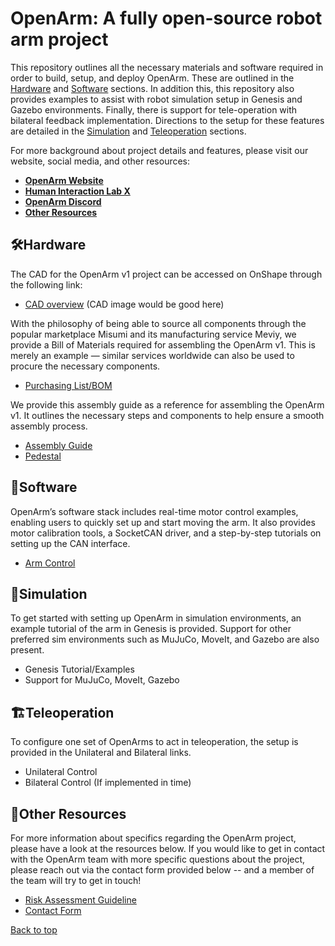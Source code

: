 # OpenArm: A fully open-source robot arm project

This repository outlines all the necessary materials and software required in order to build, setup, and deploy OpenArm. These are outlined in the [Hardware](#Hardware) and [Software](#Software) sections. In addition this, this repository also provides examples to assist with robot simulation setup in Genesis and Gazebo environments. Finally, there is support for tele-operation with bilateral feedback implementation. Directions to the setup for these features are detailed in the [Simulation](#Simulation) and [Teleoperation](#Teleoperation) sections.

For more background about project details and features, please visit our website, social media, and other resources:
- [**OpenArm Website**](https://www.notion.so/reazon-research/OpenArm-113446ca7f73805fa06cd8d24315122b)
- [**Human Interaction Lab X**](https://x.com/reazonhilab)
- [**OpenArm Discord**](https://discord.gg/K6kmFzXagm)
- [**Other Resources**](#Other-Resources)

## 🛠️Hardware

The CAD for the OpenArm v1 project can be accessed on OnShape through the following link: 
- [CAD overview]()
(CAD image would be good here)

With the philosophy of being able to source all components through the popular marketplace Misumi and its manufacturing service Meviy, we provide a Bill of Materials required for assembling the OpenArm v1. This is merely an example — similar services worldwide can also be used to procure the necessary components.
- [Purchasing List/BOM](https://docs.google.com/spreadsheets/d/10wI58rFytYfibKpOzmfWOQUBK5YGNwlppUtHooCTtds/edit?usp=sharing)

We provide this assembly guide as a reference for assembling the OpenArm v1. It outlines the necessary steps and components to help ensure a smooth assembly process.
- [Assembly Guide](https://docs.google.com/presentation/d/1dnI2y_ZBW3xklD3-P3SxRs0a9OQ9p0kbQuDdB3iYupA/edit?usp=sharing)
- [Pedestal]()

## 💾Software
OpenArm’s software stack includes real-time motor control examples, enabling users to quickly set up and start moving the arm. It also provides motor calibration tools, a SocketCAN driver, and a step-by-step tutorials on setting up the CAN interface.
- [Arm Control](https://github.com/reazon-research/OpenArm/tree/main/software/arm_control)

## 🤖Simulation
To get started with setting up OpenArm in simulation environments, an example tutorial of the arm in Genesis is provided. Support for other preferred sim environments such as MuJuCo, MoveIt, and Gazebo are also present.
- Genesis Tutorial/Examples
- Support for MuJuCo, MoveIt, Gazebo

## 🏗️Teleoperation
To configure one set of OpenArms to act in teleoperation, the setup is provided in the Unilateral and Bilateral links.
- Unilateral Control
- Bilateral Control (If implemented in time)

## 📠Other Resources
For more information about specifics regarding the OpenArm project, please have a look at the resources below. If you would like to get in contact with the OpenArm team with more specific questions about the project, please reach out via the contact form provided below -- and a member of the team will try to get in touch!
- [Risk Assessment Guideline](https://docs.google.com/spreadsheets/d/11ayqCXhusLvExf8lalkxcZMikRYgav0Hl6p7CVpsXZ8/edit?usp=sharing)
- [Contact Form](https://docs.google.com/forms/d/1-DqBzrOTIMFM3dSJOjPv4SFSkTH1apxgg4zkGXR9C_4/edit)

<a href="#top">Back to top</a>
